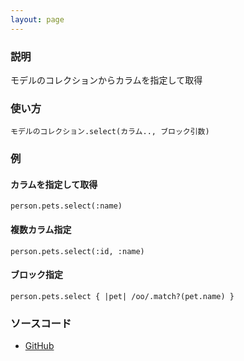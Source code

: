 ```yaml
---
layout: page
---
```


### 説明

モデルのコレクションからカラムを指定して取得

### 使い方

    モデルのコレクション.select(カラム.., ブロック引数)

### 例

#### カラムを指定して取得

    person.pets.select(:name)

#### 複数カラム指定

    person.pets.select(:id, :name)

#### ブロック指定

    person.pets.select { |pet| /oo/.match?(pet.name) }

### ソースコード

- [GitHub](https://github.com/rails/rails/blob/984c3ef2775781d47efa9f541ce570daa2434a80/activerecord/lib/active_record/associations/collection_proxy.rb#L57)

